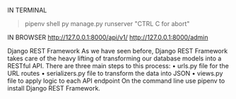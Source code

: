 IN TERMINAL
> pipenv shell
> py manage.py runserver
"CTRL C for abort"

IN BROWSER 
http://127.0.0.1:8000/api/v1/
http://127.0.0.1:8000/admin

Django REST Framework
As we have seen before, Django REST Framework takes care of the heavy lifting of transforming
our database models into a RESTful API. There are three main steps to this process:
• urls.py file for the URL routes
• serializers.py file to transform the data into JSON
• views.py file to apply logic to each API endpoint
On the command line use pipenv to install Django REST Framework.
